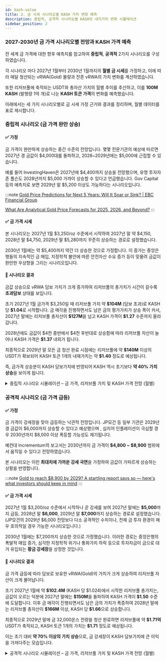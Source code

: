 ```yaml
---
id: kash-value
title: 2. 금 시세 시나리오별 KASH 가치 변화 예측
description: 중립적, 공격적 시나리오별 KASH의 내지가치 변화 시뮬레이션
sidebar_position: 2
---
```


### 2027-2030년 금 가격 시나리오별 전망과 KASH 가격 예측

전 세계 금 가격에 대한 향후 예측치를 참고하여 **중립적**, **공격적** 2가지 시나리오를 구성하였습니다. 

각 시나리오 마다 2027년 1월부터 2030년 1월까지의 **월별 금 시세**를 가정하고, 이에 따라 매달 청산되는 vRWA(Gold) 물량과 잔존 vRWA의 가치 변화를 계산하였습니다. 

또한 리저브풀에 축적되는 USDT와 총자산 가치의 월별 추이를 추산하고, 이를 **100M KASH** (발행량 1억 개)로 나눈 **KASH 토큰 가격**의 변화를 예측했습니다. 

아래에서는 세 가지 시나리오별로 금 시세 가정 근거와 결과를 정리하며, 월별 데이터를 표로 제시합니다.

### 중립적 시나리오 (금 가격 완만 상승)

#### ✅ 가정

금 가격이 완만하게 상승하는 중간 수준의 전망입니다. 몇몇 전문기관의 예상에 따르면 2027년 경 금값이 \$4,000대를 돌파하고, 2028~2029년에는 \$5,000에 근접할 수 있습니다. 

예를 들어 InvestingHaven은 2027년에 \$4,400까지 상승을 전망했으며, 유명 투자자 존 폴슨도 2028년까지 \$5,000 가까이 상승할 수 있다고 언급했습니다. Gov Capital 등의 예측치로 보면 2029년 말 \$5,200 이상도 가능하다는 시나리오입니다.

:::note
[Gold Price Predictions for Next 5 Years: Will It Soar or Sink? | EBC Financial Group](https://www.ebc.com/forex/gold-price-predictions-for-next-years-will-it-soar-or-sink)

[What Are Analytical Gold Price Forecasts for 2025, 2026, and Beyond?](https://fxopen.com/blog/en/analytical-gold-price-predictions-for-2025-and-beyond)
:::

#### ✅ 금 가격 시세

본 시나리오는 2027년 1월 \$3,250/oz 수준에서 시작하여 2027년 말 약 \$4,150, 2028년 말 \$4,750, 2029년 말 \$5,280까지 꾸준히 상승하는 경로로 설정했습니다. 

2030년 1월에는 약 \$5,400까지 약간 더 상승한 것으로 가정합니다. 이 증가는 중앙은행들의 지속적인 금 매입, 지정학적 불안에 따른 안전자산 수요 증가 등이 맞물려 금값이 완만한 우상향을 그리는 시나리오입니다.

#### 📘 시나리오 결과

금값 상승으로 vRWA 담보 가치가 크게 증가하여 리저브풀의 총가치가 시간이 갈수록 **초과담보** 상태를 보입니다. 

초기 2027년 1월 금가격 \$3,250일 때 리저브풀 가치 약 **\$104M** (담보 초과)로 KASH 당 **\$1.04**로 시작합니다. 금 매각을 진행하면서도 남은 금의 평가가치가 상승 폭이 커서, 2027년 말에는 리저브풀 총자산이 **\$127M**을 넘고 KASH 가격이 **\$1.27** 수준까지 올라갑니다. 

2028년에도 금값이 \$4천 중반에서 \$4천 후반대로 상승함에 따라 리저브풀 자산이 늘어나 KASH 가격은 **\$1.37** 내외가 됩니다. 

최종적으로 2029년 말 모든 금 청산 완료 시점에는 리저브풀에 약 **\$140M** 이상의 USDT가 확보되어 KASH 토큰 1개의 내재가치는 약 **\$1.40** 정도로 예상됩니다. 

즉, 금가격 상승분이 KASH 담보가치에 반영되어 KASH 역시 초기보다 **약 40% 가치 상승**을 보이게 됩니다.

<!-- #### 📊 표: 중립적 시나리오 – 금 가격, 리저브풀 가치 및 KASH 가격 전망 (월별) -->

<details>
<summary>중립적 시나리오 시뮬레이션 – 금 가격, 리저브풀 가치 및 KASH 가격 전망 (월별)</summary>

| **기간** | **금 가격 (USD/oz)** | **청산 vRWA (oz)** | **잔존 vRWA (oz)** | **리저브풀 USDT 잔액** | **리저브풀 총가치 (USDT)** | **KASH 가격 (USDT)** |
|:--------|:------------------|----------------:|----------------:|:--------------------|:------------------------|:------------------|
| 2026-01 | $3,200.00         |               0 |       32,000.00 | $0.00               | $102,400,000.00         | $1.02             |
| 2027-01 | $3,250.00         |           888.9 |       31,111.10 | $2,888,925.00       | $104,000,000.00         | $1.04             |
| 2027-02 | $3,300.00         |           888.9 |       30,222.20 | $5,822,295.00       | $105,555,555.00         | $1.06             |
| 2027-03 | $3,357.00         |           888.9 |       29,333.30 | $8,806,332.30       | $107,278,220.40         | $1.07             |
| 2027-04 | $3,435.00         |           888.9 |       28,444.40 | $11,859,703.80      | $109,566,217.80         | $1.10             |
| 2027-05 | $3,514.00         |           888.9 |       27,555.50 | $14,983,298.40      | $111,813,325.40         | $1.12             |
| 2027-06 | $3,592.00         |           888.9 |       26,666.60 | $18,176,227.20      | $113,962,654.40         | $1.14             |
| 2027-07 | $3,671.00         |           888.9 |       25,777.70 | $21,439,379.10      | $116,069,315.80         | $1.16             |
| 2027-08 | $3,749.00         |           888.9 |       24,888.80 | $24,771,865.20      | $118,079,976.40         | $1.18             |
| 2027-09 | $3,828.00         |           888.9 |       23,999.90 | $28,174,574.40      | $120,046,191.60         | $1.20             |
| 2027-10 | $3,906.00         |           888.9 |       23,111.00 | $31,646,617.80      | $121,918,183.80         | $1.22             |
| 2027-11 | $3,985.00         |           888.9 |       22,222.10 | $35,188,884.30      | $123,743,952.80         | $1.24             |
| 2027-12 | $4,150.00         |           888.9 |       21,333.20 | $38,877,819.30      | $127,410,599.30         | $1.27             |
| 2028-01 | $4,194.00         |           888.9 |       20,444.30 | $42,605,865.90      | $128,349,260.10         | $1.28             |
| 2028-02 | $4,239.00         |           888.9 |       19,555.40 | $46,373,913.00      | $129,269,253.60         | $1.29             |
| 2028-03 | $4,284.00         |           888.9 |       18,666.50 | $50,181,960.60      | $130,149,246.60         | $1.30             |
| 2028-04 | $4,329.00         |           888.9 |       17,777.60 | $54,030,008.70      | $130,989,239.10         | $1.31             |
| 2028-05 | $4,374.00         |           888.9 |       16,888.70 | $57,918,057.30      | $131,789,231.10         | $1.32             |
| 2028-06 | $4,419.00         |           888.9 |       15,999.80 | $61,846,106.40      | $132,549,222.60         | $1.33             |
| 2028-07 | $4,464.00         |           888.9 |       15,110.90 | $65,814,156.00      | $133,269,213.60         | $1.33             |
| 2028-08 | $4,509.00         |           888.9 |       14,222.00 | $69,822,206.10      | $133,949,204.10         | $1.34             |
| 2028-09 | $4,554.00         |           888.9 |       13,333.10 | $73,870,256.70      | $134,589,194.10         | $1.35             |
| 2028-10 | $4,599.00         |           888.9 |       12,444.20 | $77,958,307.80      | $135,189,183.60         | $1.35             |
| 2028-11 | $4,644.00         |           888.9 |       11,555.30 | $82,086,359.40      | $135,749,172.60         | $1.36             |
| 2028-12 | $4,750.00         |           888.9 |       10,666.40 | $86,308,634.40      | $136,974,034.40         | $1.37             |
| 2029-01 | $4,817.00         |           888.9 |        9,777.50 | $90,590,465.70      | $137,688,683.20         | $1.38             |
| 2029-02 | $4,885.00         |           888.9 |        8,888.60 | $94,932,742.20      | $138,353,553.20         | $1.38             |
| 2029-03 | $4,952.00         |           888.9 |        7,999.70 | $99,334,575.00      | $138,949,089.40         | $1.39             |
| 2029-04 | $5,019.00         |           888.9 |        7,110.80 | $103,795,964.10     | $139,485,069.30         | $1.39             |
| 2029-05 | $5,087.00         |           888.9 |        6,221.90 | $108,317,798.40     | $139,968,603.70         | $1.40             |
| 2029-06 | $5,154.00         |           888.9 |        5,333.00 | $112,899,189.00     | $140,385,471.00         | $1.40             |
| 2029-07 | $5,222.00         |           888.9 |        4,444.10 | $117,541,024.80     | $140,748,115.00         | $1.41             |
| 2029-08 | $5,289.00         |           888.9 |        3,555.20 | $122,242,416.90     | $141,045,869.70         | $1.41             |
| 2029-09 | $5,356.00         |           888.9 |        2,666.30 | $127,003,365.30     | $141,284,068.10         | $1.41             |
| 2029-10 | $5,424.00         |           888.9 |        1,777.40 | $131,824,758.90     | $141,465,376.50         | $1.41             |
| 2029-11 | $5,491.00         |           888.9 |          888.50 | $136,705,708.80     | $141,584,462.30         | $1.42             |
| 2029-12 | $5,280.00         |           888.5 |            0.00 | $141,396,988.80     | $141,396,988.80         | $1.41             |

</details>

<!-- | 기간    | 금 가격 (USD/oz)   |   청산 vRWA (oz) | 잔존 vRWA (oz)   | 잔존 vRWA 가치 (USDT)   | 리저브풀 USDT 잔액   | 리저브풀 총가치 (USDT)   | KASH 가격 (USDT)   |
|:--------|:-------------------|-----------------:|:-----------------|:------------------------|:---------------------|:-------------------------|:-------------------|
| 2026-01 | $3,200.00          |              0   | 32,000.00        | $102,400,000.00         | $0.00                | $102,400,000.00          | $1.02              |
| 2027-01 | $3,250.00          |            888.9 | 31,111.10        | $101,111,075.00         | $2,888,925.00        | $104,000,000.00          | $1.04              |
| 2027-02 | $3,300.00          |            888.9 | 30,222.20        | $99,733,260.00          | $5,822,295.00        | $105,555,555.00          | $1.06              |
| 2027-03 | $3,357.00          |            888.9 | 29,333.30        | $98,471,888.10          | $8,806,332.30        | $107,278,220.40          | $1.07              |
| 2027-04 | $3,435.00          |            888.9 | 28,444.40        | $97,706,514.00          | $11,859,703.80       | $109,566,217.80          | $1.10              |
| 2027-05 | $3,514.00          |            888.9 | 27,555.50        | $96,830,027.00          | $14,983,298.40       | $111,813,325.40          | $1.12              |
| 2027-06 | $3,592.00          |            888.9 | 26,666.60        | $95,786,427.20          | $18,176,227.20       | $113,962,654.40          | $1.14              |
| 2027-07 | $3,671.00          |            888.9 | 25,777.70        | $94,629,936.70          | $21,439,379.10       | $116,069,315.80          | $1.16              |
| 2027-08 | $3,749.00          |            888.9 | 24,888.80        | $93,308,111.20          | $24,771,865.20       | $118,079,976.40          | $1.18              |
| 2027-09 | $3,828.00          |            888.9 | 23,999.90        | $91,871,617.20          | $28,174,574.40       | $120,046,191.60          | $1.20              |
| 2027-10 | $3,906.00          |            888.9 | 23,111.00        | $90,271,566.00          | $31,646,617.80       | $121,918,183.80          | $1.22              |
| 2027-11 | $3,985.00          |            888.9 | 22,222.10        | $88,555,068.50          | $35,188,884.30       | $123,743,952.80          | $1.24              |
| 2027-12 | $4,150.00          |            888.9 | 21,333.20        | $88,532,780.00          | $38,877,819.30       | $127,410,599.30          | $1.27              |
| 2028-01 | $4,194.00          |            888.9 | 20,444.30        | $85,743,394.20          | $42,605,865.90       | $128,349,260.10          | $1.28              |
| 2028-02 | $4,239.00          |            888.9 | 19,555.40        | $82,895,340.60          | $46,373,913.00       | $129,269,253.60          | $1.29              |
| 2028-03 | $4,284.00          |            888.9 | 18,666.50        | $79,967,286.00          | $50,181,960.60       | $130,149,246.60          | $1.30              |
| 2028-04 | $4,329.00          |            888.9 | 17,777.60        | $76,959,230.40          | $54,030,008.70       | $130,989,239.10          | $1.31              |
| 2028-05 | $4,374.00          |            888.9 | 16,888.70        | $73,871,173.80          | $57,918,057.30       | $131,789,231.10          | $1.32              |
| 2028-06 | $4,419.00          |            888.9 | 15,999.80        | $70,703,116.20          | $61,846,106.40       | $132,549,222.60          | $1.33              |
| 2028-07 | $4,464.00          |            888.9 | 15,110.90        | $67,455,057.60          | $65,814,156.00       | $133,269,213.60          | $1.33              |
| 2028-08 | $4,509.00          |            888.9 | 14,222.00        | $64,126,998.00          | $69,822,206.10       | $133,949,204.10          | $1.34              |
| 2028-09 | $4,554.00          |            888.9 | 13,333.10        | $60,718,937.40          | $73,870,256.70       | $134,589,194.10          | $1.35              |
| 2028-10 | $4,599.00          |            888.9 | 12,444.20        | $57,230,875.80          | $77,958,307.80       | $135,189,183.60          | $1.35              |
| 2028-11 | $4,644.00          |            888.9 | 11,555.30        | $53,662,813.20          | $82,086,359.40       | $135,749,172.60          | $1.36              |
| 2028-12 | $4,750.00          |            888.9 | 10,666.40        | $50,665,400.00          | $86,308,634.40       | $136,974,034.40          | $1.37              |
| 2029-01 | $4,817.00          |            888.9 | 9,777.50         | $47,098,217.50          | $90,590,465.70       | $137,688,683.20          | $1.38              |
| 2029-02 | $4,885.00          |            888.9 | 8,888.60         | $43,420,811.00          | $94,932,742.20       | $138,353,553.20          | $1.38              |
| 2029-03 | $4,952.00          |            888.9 | 7,999.70         | $39,614,514.40          | $99,334,575.00       | $138,949,089.40          | $1.39              |
| 2029-04 | $5,019.00          |            888.9 | 7,110.80         | $35,689,105.20          | $103,795,964.10      | $139,485,069.30          | $1.39              |
| 2029-05 | $5,087.00          |            888.9 | 6,221.90         | $31,650,805.30          | $108,317,798.40      | $139,968,603.70          | $1.40              |
| 2029-06 | $5,154.00          |            888.9 | 5,333.00         | $27,486,282.00          | $112,899,189.00      | $140,385,471.00          | $1.40              |
| 2029-07 | $5,222.00          |            888.9 | 4,444.10         | $23,207,090.20          | $117,541,024.80      | $140,748,115.00          | $1.41              |
| 2029-08 | $5,289.00          |            888.9 | 3,555.20         | $18,803,452.80          | $122,242,416.90      | $141,045,869.70          | $1.41              |
| 2029-09 | $5,356.00          |            888.9 | 2,666.30         | $14,280,702.80          | $127,003,365.30      | $141,284,068.10          | $1.41              |
| 2029-10 | $5,424.00          |            888.9 | 1,777.40         | $9,640,617.60           | $131,824,758.90      | $141,465,376.50          | $1.41              |
| 2029-11 | $5,491.00          |            888.9 | 888.50           | $4,878,753.50           | $136,705,708.80      | $141,584,462.30          | $1.42              |
| 2029-12 | $5,280.00          |            888.5 | 0.00             | $0.00                   | $141,396,988.80      | $141,396,988.80          | $1.41              | -->

### 공격적 시나리오 (금 가격 급등)

#### ✅ 가정

금 가격이 강세장을 맞아 급등하는 낙관적 전망입니다. JP모건 등 일부 기관은 2029년경 금값이 \$6,000까지 상승할 수 있다고 예상했으며 , 심지어 인플레이션이 극심할 경우 2030년까지 \$8,000 이상 폭등할 가능성도 제기됩니다. 

예컨대 Incrementum의 보고서는 2030년까지 금 가격이 **\$4,800 ~ \$8,900** 범위에서 움직일 수 있다고 전망하였습니다. 

본 시나리오는 이런 **최대치에 가까운 강세 국면**을 가정하여 금값이 가파르게 상승하는 상황을 반영합니다.

:::note
[Gold to reach $8,900 by 2029? A startling report says so — here's what investors should keep in mind](https://economictimes.indiatimes.com/news/international/us/gold-to-reach-8900-by-2029-a-startling-report-says-so-heres-what-investors-should-keep-in-mind/articleshow/121414654.cms)
:::

#### ✅ 금 가격 시세

2027년 1월 \$3,200/oz 수준에서 시작하나 곧 강세를 보여 2027년 말에는 **\$5,000**까지 급등, 2028년 말 **\$6,000**, 2029년 말 **\$7,000**까지 상승하는 경로로 설정했습니다. (JP모건의 2029년 \$6,000 전망보다 다소 공격적인 수치이나, 전체 금 투자 환경이 매우 호의적일 경우 가능한 시나리오입니다.) 

2030년 1월에는 \$7,200까지 상승한 것으로 가정했습니다. 이러한 경로는 중앙은행의 폭발적 매입 증가, 심각한 지정학적 위기나 통화가치 하락 등으로 투자자금이 금으로 대거 유입되는 **황금 강세장**을 상정한 것입니다.

#### 📘 시나리오 결과

금 가격 급등에 따라 담보로 보유한 vRWA(Gold)의 가치가 크게 상승하여 리저브풀 자산이 크게 불어납니다. 

초기 2027년 1월에 약 **\$102.4M** (KASH 당 \$1.024)에서 시작한 리저브풀 총가치는, 금값이 오르는 덕분에 2027년 말에는 **\$150M**을 돌파하여 KASH 가격이 **\$1.50** 수준에 도달합니다. 이후 금 매각이 진행되면서도 남은 금의 가치가 폭증하여 2028년 말에는 리저브풀 총자산이 **\$166M** 이상, KASH 당 **\$1.66**으로 상승합니다. 

최종적으로 2029년 말에 금 32,000온스 전량을 청산 완료하면 리저브풀에 약 **\$1.71억** USDT가 축적되고, KASH 토큰 1개의 가치는 **\$1.71** 정도로 예상됩니다. 

이는 초기 대비 **약 70% 이상의 가치 상승**으로, 금 강세장이 KASH 담보가치에 큰 이익을 가져다주는 모습입니다.

<!-- #### 📊 표: 공격적 시나리오 – 금 가격, 리저브풀 가치 및 KASH 가격 전망 (월별) -->

<details>
<summary>공격적 시나리오 시뮬레이션 – 금 가격, 리저브풀 가치 및 KASH 가격 전망 (월별)</summary>

| **기간** | **금 가격 (USD/oz)** | **청산 vRWA (oz)** | **잔존 vRWA (oz)** | **리저브풀 USDT 잔액** | **리저브풀 총가치 (USDT)** | **KASH 가격 (USDT)** |
|:--------|:-------------------|-----------------:|:-----------------|:---------------------|:-------------------------|:-------------------|
| 2026-01 | $3,200.00          |              0   | 32,000.00        | $0.00                | $102,400,000.00          | $1.02              |
| 2027-01 | $3,300.00          |            888.9 | 31,111.10        | $2,933,370.00        | $105,600,000.00          | $1.06              |
| 2027-02 | $3,355.00          |            888.9 | 30,222.20        | $5,915,629.50        | $107,311,110.50          | $1.07              |
| 2027-03 | $3,509.00          |            888.9 | 29,333.30        | $9,034,779.60        | $111,965,329.30          | $1.12              |
| 2027-04 | $3,664.00          |            888.9 | 28,444.40        | $12,291,709.20       | $116,511,990.80          | $1.17              |
| 2027-05 | $3,818.00          |            888.9 | 27,555.50        | $15,685,529.40       | $120,892,428.40          | $1.21              |
| 2027-06 | $3,973.00          |            888.9 | 26,666.60        | $19,217,129.10       | $125,163,530.90          | $1.25              |
| 2027-07 | $4,127.00          |            888.9 | 25,777.70        | $22,885,619.40       | $129,270,187.30          | $1.29              |
| 2027-08 | $4,282.00          |            888.9 | 24,888.80        | $26,691,889.20       | $133,265,730.80          | $1.33              |
| 2027-09 | $4,436.00          |            888.9 | 23,999.90        | $30,635,049.60       | $137,098,606.00          | $1.37              |
| 2027-10 | $4,591.00          |            888.9 | 23,111.00        | $34,715,989.50       | $140,818,590.50          | $1.41              |
| 2027-11 | $4,745.00          |            888.9 | 22,222.10        | $38,933,820.00       | $144,377,684.50          | $1.44              |
| 2027-12 | $5,000.00          |            888.9 | 21,333.20        | $43,378,320.00       | $150,044,320.00          | $1.50              |
| 2028-01 | $5,083.00          |            888.9 | 20,444.30        | $47,896,598.70       | $151,814,975.60          | $1.52              |
| 2028-02 | $5,167.00          |            888.9 | 19,555.40        | $52,489,545.00       | $153,532,296.80          | $1.54              |
| 2028-03 | $5,250.00          |            888.9 | 18,666.50        | $57,156,270.00       | $155,155,395.00          | $1.55              |
| 2028-04 | $5,333.00          |            888.9 | 17,777.60        | $61,896,773.70       | $156,704,714.50          | $1.57              |
| 2028-05 | $5,417.00          |            888.9 | 16,888.70        | $66,711,945.00       | $158,198,032.90          | $1.58              |
| 2028-06 | $5,500.00          |            888.9 | 15,999.80        | $71,600,895.00       | $159,599,795.00          | $1.60              |
| 2028-07 | $5,583.00          |            888.9 | 15,110.90        | $76,563,623.70       | $160,927,778.40          | $1.61              |
| 2028-08 | $5,667.00          |            888.9 | 14,222.00        | $81,601,020.00       | $162,197,094.00          | $1.62              |
| 2028-09 | $5,750.00          |            888.9 | 13,333.10        | $86,712,195.00       | $163,377,520.00          | $1.63              |
| 2028-10 | $5,833.00          |            888.9 | 12,444.20        | $91,897,148.70       | $164,484,167.30          | $1.64              |
| 2028-11 | $5,917.00          |            888.9 | 11,555.30        | $97,156,770.00       | $165,529,480.10          | $1.66              |
| 2028-12 | $6,000.00          |            888.9 | 10,666.40        | $102,490,170.00      | $166,488,570.00          | $1.66              |
| 2029-01 | $6,083.00          |            888.9 | 9,777.50         | $107,897,348.70      | $167,373,881.20          | $1.67              |
| 2029-02 | $6,167.00          |            888.9 | 8,888.60         | $113,379,195.00      | $168,195,191.20          | $1.68              |
| 2029-03 | $6,250.00          |            888.9 | 7,999.70         | $118,934,820.00      | $168,932,945.00          | $1.69              |
| 2029-04 | $6,333.00          |            888.9 | 7,110.80         | $124,564,223.70      | $169,596,920.10          | $1.70              |
| 2029-05 | $6,417.00          |            888.9 | 6,221.90         | $130,268,295.00      | $170,194,227.30          | $1.70              |
| 2029-06 | $6,500.00          |            888.9 | 5,333.00         | $136,046,145.00      | $170,710,645.00          | $1.71              |
| 2029-07 | $6,583.00          |            888.9 | 4,444.10         | $141,897,773.70      | $171,153,284.00          | $1.71              |
| 2029-08 | $6,667.00          |            888.9 | 3,555.20         | $147,824,070.00      | $171,526,588.40          | $1.72              |
| 2029-09 | $6,750.00          |            888.9 | 2,666.30         | $153,824,145.00      | $171,821,670.00          | $1.72              |
| 2029-10 | $6,833.00          |            888.9 | 1,777.40         | $159,897,998.70      | $172,042,972.90          | $1.72              |
| 2029-11 | $6,917.00          |            888.9 | 888.50           | $166,046,520.00      | $172,192,274.50          | $1.72              |
| 2029-12 | $7,000.00          |            888.9 | -0.40            | $172,268,820.00      | $172,266,020.00          | $1.72              |

</details>

<!-- | 기간    | 금 가격 (USD/oz)   |   청산 vRWA (oz) | 잔존 vRWA (oz)   | 리저브풀 USDT 잔액   | 리저브풀 총가치 (USDT)   | KASH 가격 (USDT)   |
|:--------|:-------------------|-----------------:|:-----------------|:---------------------|:-------------------------|:-------------------|
| 2026-01 | $3,200.00          |              0   | 32,000.00        | $0.00                | $102,400,000.00          | $1.02              |
| 2027-01 | $3,250.00          |            888.9 | 31,111.10        | $2,888,925.00        | $104,000,000.00          | $1.04              |
| 2027-02 | $3,300.00          |            888.9 | 30,222.20        | $5,822,295.00        | $105,555,555.00          | $1.06              |
| 2027-03 | $3,357.00          |            888.9 | 29,333.30        | $8,806,332.30        | $107,278,220.40          | $1.07              |
| 2027-04 | $3,435.00          |            888.9 | 28,444.40        | $11,859,703.80       | $109,566,217.80          | $1.10              |
| 2027-05 | $3,514.00          |            888.9 | 27,555.50        | $14,983,298.40       | $111,813,325.40          | $1.12              |
| 2027-06 | $3,592.00          |            888.9 | 26,666.60        | $18,176,227.20       | $113,962,654.40          | $1.14              |
| 2027-07 | $3,671.00          |            888.9 | 25,777.70        | $21,439,379.10       | $116,069,315.80          | $1.16              |
| 2027-08 | $3,749.00          |            888.9 | 24,888.80        | $24,771,865.20       | $118,079,976.40          | $1.18              |
| 2027-09 | $3,828.00          |            888.9 | 23,999.90        | $28,174,574.40       | $120,046,191.60          | $1.20              |
| 2027-10 | $3,906.00          |            888.9 | 23,111.00        | $31,646,617.80       | $121,918,183.80          | $1.22              |
| 2027-11 | $3,985.00          |            888.9 | 22,222.10        | $35,188,884.30       | $123,743,952.80          | $1.24              |
| 2027-12 | $4,150.00          |            888.9 | 21,333.20        | $38,877,819.30       | $127,410,599.30          | $1.27              |
| 2028-01 | $4,194.00          |            888.9 | 20,444.30        | $42,605,865.90       | $128,349,260.10          | $1.28              |
| 2028-02 | $4,239.00          |            888.9 | 19,555.40        | $46,373,913.00       | $129,269,253.60          | $1.29              |
| 2028-03 | $4,284.00          |            888.9 | 18,666.50        | $50,181,960.60       | $130,149,246.60          | $1.30              |
| 2028-04 | $4,329.00          |            888.9 | 17,777.60        | $54,030,008.70       | $130,989,239.10          | $1.31              |
| 2028-05 | $4,374.00          |            888.9 | 16,888.70        | $57,918,057.30       | $131,789,231.10          | $1.32              |
| 2028-06 | $4,419.00          |            888.9 | 15,999.80        | $61,846,106.40       | $132,549,222.60          | $1.33              |
| 2028-07 | $4,464.00          |            888.9 | 15,110.90        | $65,814,156.00       | $133,269,213.60          | $1.33              |
| 2028-08 | $4,509.00          |            888.9 | 14,222.00        | $69,822,206.10       | $133,949,204.10          | $1.34              |
| 2028-09 | $4,554.00          |            888.9 | 13,333.10        | $73,870,256.70       | $134,589,194.10          | $1.35              |
| 2028-10 | $4,599.00          |            888.9 | 12,444.20        | $77,958,307.80       | $135,189,183.60          | $1.35              |
| 2028-11 | $4,644.00          |            888.9 | 11,555.30        | $82,086,359.40       | $135,749,172.60          | $1.36              |
| 2028-12 | $4,750.00          |            888.9 | 10,666.40        | $86,308,634.40       | $136,974,034.40          | $1.37              |
| 2029-01 | $4,817.00          |            888.9 | 9,777.50         | $90,590,465.70       | $137,688,683.20          | $1.38              |
| 2029-02 | $4,885.00          |            888.9 | 8,888.60         | $94,932,742.20       | $138,353,553.20          | $1.38              |
| 2029-03 | $4,952.00          |            888.9 | 7,999.70         | $99,334,575.00       | $138,949,089.40          | $1.39              |
| 2029-04 | $5,019.00          |            888.9 | 7,110.80         | $103,795,964.10      | $139,485,069.30          | $1.39              |
| 2029-05 | $5,087.00          |            888.9 | 6,221.90         | $108,317,798.40      | $139,968,603.70          | $1.40              |
| 2029-06 | $5,154.00          |            888.9 | 5,333.00         | $112,899,189.00      | $140,385,471.00          | $1.40              |
| 2029-07 | $5,222.00          |            888.9 | 4,444.10         | $117,541,024.80      | $140,748,115.00          | $1.41              |
| 2029-08 | $5,289.00          |            888.9 | 3,555.20         | $122,242,416.90      | $141,045,869.70          | $1.41              |
| 2029-09 | $5,356.00          |            888.9 | 2,666.30         | $127,003,365.30      | $141,284,068.10          | $1.41              |
| 2029-10 | $5,424.00          |            888.9 | 1,777.40         | $131,824,758.90      | $141,465,376.50          | $1.41              |
| 2029-11 | $5,491.00          |            888.9 | 888.50           | $136,705,708.80      | $141,584,462.30          | $1.42              |
| 2029-12 | $5,280.00          |            888.5 | 0.00             | $141,396,988.80      | $141,396,988.80          | $1.41              | -->